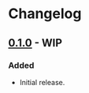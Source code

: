 # Changelog

## [0.1.0] - WIP

### Added

- Initial release.

[0.1.0]: https://github.com/pdsink/jetlog/releases/tag/0.1.0
